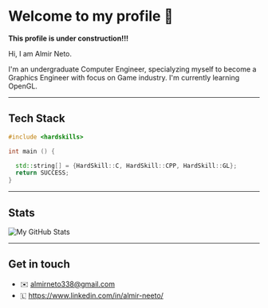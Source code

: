 # Welcome to my profile 👋

**This profile is under construction!!!**

Hi, I am Almir Neto.

I'm an undergraduate Computer Engineer, specialyzing myself to become a Graphics Engineer with focus on Game industry.
I'm currently learning OpenGL.

---
## Tech Stack

```cpp
#include <hardskills>

int main () {

  std::string[] = {HardSkill::C, HardSkill::CPP, HardSkill::GL};
  return SUCCESS;
}

```

---
## Stats

![My GitHub Stats](https://gh-readme-profile.vercel.app/api?username=AlmirNeeto99&theme=dark)

---
## Get in touch

- ✉️ almirneto338@gmail.com
- 🇱 https://www.linkedin.com/in/almir-neeto/
